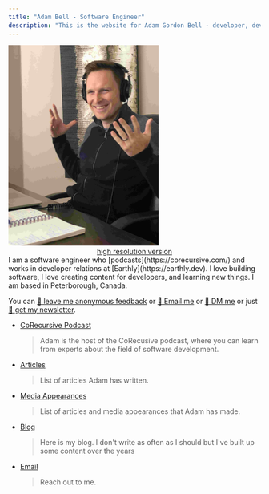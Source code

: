 ```yaml
---
title: "Adam Bell - Software Engineer"
description: "This is the website for Adam Gordon Bell - developer, developer relations engineer, podcaster, and human."
---
```

<div class="row">
<div class="col-md-4">
<img src="/images/profiles/IMG_1205_web.jpg" height="400px" width="300px" alt="Adam Bell"><br/>
<center><a href="/images/profiles/IMG_1205.jpg">high resolution version</a></center>
</div>
<div class="col-md-8">  
I am a software engineer who [podcasts](https://corecursive.com/) and works in developer relations at [Earthly](https://earthly.dev).  I love building software, I love creating content for developers, and learning new things.  I am based in Peterborough, Canada.  

You can [📝 leave me anonymous feedback](https://www.admonymous.co/adamgordonbell) or [📧 Email me](mailto:adam@corecursive.com) or [💬 DM me](https://twitter.com/adamgordonbell) or just [📰 get my newsletter](https://newsletter.corecursive.com/).


- [CoRecursive Podcast](https://corecursive.com/)

    >  Adam is the host of the CoRecusive podcast, where you can learn from experts about the field of software development.

- [Articles](/articles/)

    >  List of articles Adam has written.

- [Media Appearances](/media/)

    >  List of articles and media appearances that Adam has made.

- [Blog](/blog/)

    >  Here is my blog.  I don't write as often as I should but I've built up some content over the years
- [Email](mailto:adam@corecursive.com)

    > Reach out to me.

</div>
</div>